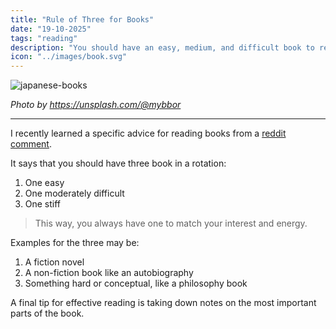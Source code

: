 ```yaml
---
title: "Rule of Three for Books"
date: "19-10-2025"
tags: "reading"
description: "You should have an easy, medium, and difficult book to read."
icon: "../images/book.svg"
---
```


![japanese-books](https://images.unsplash.com/photo-1554538856-6157578784a3?ixlib=rb-4.1.0&ixid=M3wxMjA3fDB8MHxwaG90by1wYWdlfHx8fGVufDB8fHx8fA%3D%3D&auto=format&fit=crop&q=80&w=1170)

*Photo by https://unsplash.com/@mybbor*

---

I recently learned a specific advice for reading books from a [reddit comment](https://www.reddit.com/r/digitalminimalism/s/DUIyVKDVtQ).

It says that you should have three book in a rotation:

1. One easy
2. One moderately difficult
3. One stiff

> This way, you always have one to match your interest and energy.

Examples for the three may be:

1. A fiction novel
2. A non-fiction book like an autobiography 
3. Something hard or conceptual, like a philosophy book

A final tip for effective reading is taking down notes on the most important parts of the book.

